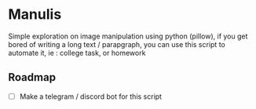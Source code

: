 # Manulis

Simple exploration on image manipulation using python (pillow), if you get bored of writing a long text / parapgraph, you can use this script to automate it, ie : college task, or homework

## Roadmap

- [ ] Make a telegram / discord bot for this script